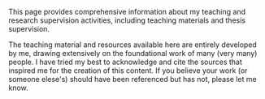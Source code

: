 This page provides comprehensive information about my teaching and research supervision activities, including teaching materials and thesis supervision.

The teaching material and resources available here are entirely developed by me, drawing extensively on the foundational work of many (very many) people. I have tried my best to acknowledge and cite the sources that inspired me for the creation of this content. If you believe your work (or someone elese's) should have been referenced but has not, please let me know.

<br>